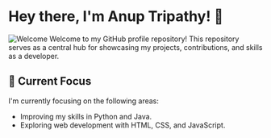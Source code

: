 # Hey there, I'm Anup Tripathy! 👋
![Welcome](https://github.com/anuptripathy2009/AnupTripathy/blob/main/code-6618_256)
Welcome to my GitHub profile repository! This repository serves as a central hub for showcasing my projects, contributions, and skills as a developer.
## 🔭 Current Focus

I'm currently focusing on the following areas:

- Improving my skills in Python and Java.
- Exploring web development with HTML, CSS, and JavaScript.




